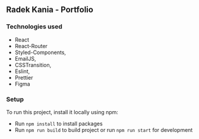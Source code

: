 ## Radek Kania - Portfolio

### Technologies used

- React 
- React-Router 
- Styled-Components,
- EmailJS,
- CSSTransition,
- Eslint,
- Prettier
- Figma

### Setup

To run this project, install it locally using npm:

- Run ```npm install``` to install packages
- Run ```npm run build``` to build project or run ```npm run start``` for development

